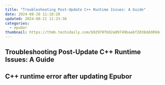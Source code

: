 ```yaml
---
title: "Troubleshooting Post-Update C++ Runtime Issues: A Guide"
date: 2024-08-20 11:18:28
updated: 2024-08-21 11:23:38
categories:
  - epubor
thumbnail: https://thmb.techidaily.com/b92970fb02a09749baa6f2838ddd89dd174bd2bb3f33370dc3c96100a7eda776.jpg
---
```


## Troubleshooting Post-Update C++ Runtime Issues: A Guide

## C++ runtime error after updating Epubor



<ins class="adsbygoogle"
     style="display:block"
     data-ad-format="autorelaxed"
     data-ad-client="ca-pub-7571918770474297"
     data-ad-slot="1223367746"></ins>



<ins class="adsbygoogle"
     style="display:block"
     data-ad-client="ca-pub-7571918770474297"
     data-ad-slot="8358498916"
     data-ad-format="auto"
     data-full-width-responsive="true"></ins>
